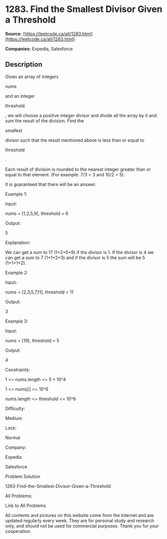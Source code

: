 # 1283. Find the Smallest Divisor Given a Threshold

**Source:** [https://leetcode.ca/all/1283.html](https://leetcode.ca/all/1283.html)

**Companies:** Expedia, Salesforce

## Description

Given an array of integers

nums

and an integer

threshold

,
            we will choose a positive integer divisor and divide all the array by it and
            sum the result of the division. Find the

smallest

divisor such that the
            result mentioned above is less than or equal to

threshold

.

Each result of division is rounded to the nearest integer greater than
                or equal to that element. (For example: 7/3 = 3 and 10/2 = 5).

It is guaranteed that there will be an answer.

Example 1:

Input:

nums = [1,2,5,9], threshold = 6

Output:

5

Explanation:

We can get a sum to 17 (1+2+5+9) if the divisor is 1.
If the divisor is 4 we can get a sum to 7 (1+1+2+3) and if the divisor is 5 the sum will be 5 (1+1+1+2).

Example 2:

Input:

nums = [2,3,5,7,11], threshold = 11

Output:

3

Example 3:

Input:

nums = [19], threshold = 5

Output:

4

Constraints:

1 <= nums.length <= 5 * 10^4

1 <= nums[i] <= 10^6

nums.length <= threshold <= 10^6

Difficulty:

Medium

Lock:

Normal

Company:

Expedia

Salesforce

Problem Solution

1283-Find-the-Smallest-Divisor-Given-a-Threshold

All Problems:

Link to All Problems

All contents and pictures on this website come from the Internet and are updated regularly every week. They are for personal study and research only, and should not be used for commercial purposes. Thank you for your cooperation.

